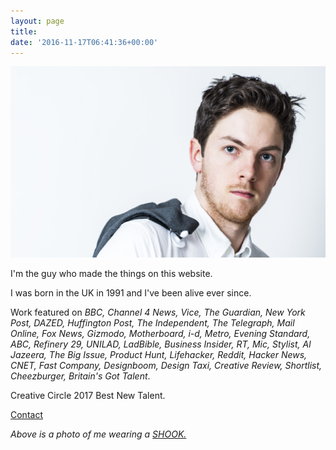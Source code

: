 ```yaml
---
layout: page
title:
date: '2016-11-17T06:41:36+00:00'
---
```

![Oli Frost](/img/olifrost.jpg)

I'm the guy who made the things on this website.

I was born in the UK in 1991 and I've been alive ever since.

Work featured on *BBC, Channel 4 News, Vice, The Guardian, New York Post, DAZED, Huffington Post, The Independent, The Telegraph, Mail Online, Fox News, Gizmodo, Motherboard, i-d, Metro, Evening Standard, ABC, Refinery 29, UNILAD, LadBible, Business Insider, RT, Mic, Stylist, Al Jazeera, The Big Issue, Product Hunt, Lifehacker, Reddit, Hacker News, CNET, Fast Company, Designboom, Design Taxi, Creative Review, Shortlist, Cheezburger, Britain's Got Talent*.

Creative Circle 2017 Best New Talent.

<a href="mailto:{{ site.author.email }}">Contact</a>

*Above is a photo of me wearing a <a href="http://olifro.st/blog/shook-shirt-hook/"> SHOOK.</a>*
